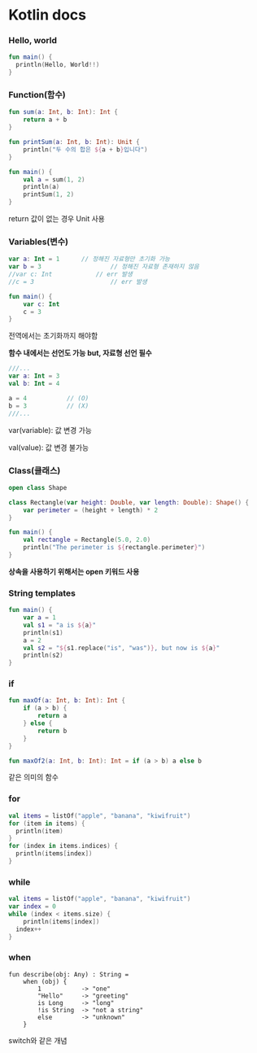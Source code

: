 # Kotlin docs

### Hello, world

```kotlin
fun main() {
  println(Hello, World!!)
}
```



### Function(함수)

```kotlin
fun sum(a: Int, b: Int): Int {
    return a + b
}

fun printSum(a: Int, b: Int): Unit {
    println("두 수의 합은 ${a + b}입니다")
}

fun main() {
    val a = sum(1, 2)
    println(a)
    printSum(1, 2)
}
```

return 값이 없는 경우 Unit 사용



### Variables(변수)

```kotlin
var a: Int = 1		// 정해진 자료형만 초기화 가능
var b = 3					// 정해진 자료형 존재하지 않음
//var c: Int			// err 발생
//c = 3						// err 발생

fun main() {
    var c: Int
    c = 3
}
```

전역에서는 초기화까지 해야함

**함수 내에서는 선언도 가능 but, 자료형 선언 필수**



```kotlin
///...
var a: Int = 3
val b: Int = 4

a = 4			// (O)
b = 3			// (X)
///...
```

var(variable): 값 변경 가능

val(value): 값 변경 불가능



### Class(클래스)

```kotlin
open class Shape

class Rectangle(var height: Double, var length: Double): Shape() {
    var perimeter = (height + length) * 2
}

fun main() {
    val rectangle = Rectangle(5.0, 2.0)
    println("The perimeter is ${rectangle.perimeter}")
}
```

**상속을 사용하기 위해서는 open 키워드 사용**



### String templates

```kotlin
fun main() {
    var a = 1
    val s1 = "a is ${a}"
    println(s1)
    a = 2
    val s2 = "${s1.replace("is", "was")}, but now is ${a}"
    println(s2)
}
```



### if

```kotlin
fun maxOf(a: Int, b: Int): Int {
    if (a > b) {
        return a
    } else {
        return b
    }
}

fun maxOf2(a: Int, b: Int): Int = if (a > b) a else b
```

같은 의미의 함수



### for

```kotlin
val items = listOf("apple", "banana", "kiwifruit")
for (item in items) {
  println(item)
}
for (index in items.indices) {
  println(items[index])
}
```



### while

```kotlin
val items = listOf("apple", "banana", "kiwifruit")
var index = 0
while (index < items.size) {
	println(items[index])
  index++
}
```



### when

```
fun describe(obj: Any) : String =
    when (obj) {
        1           -> "one"
        "Hello"     -> "greeting"
        is Long     -> "long"
        !is String  -> "not a string"
        else        -> "unknown"
    }
```

switch와 같은 개념
